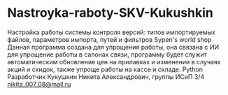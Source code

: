 # Nastroyka-raboty-SKV-Kukushkin
Настройка работы системы контроля версий: типов импортируемых файлов, параметров импорта, путей и фильтров
Sypen's world shop
Данная программа создана для упрощения работы, она связана с ИИ для упрощение работы в  салонах связи, программу будет служит автоматическим обновление цен на прилавках и изменении в случаях акций и скидок, также упроще работы на кассе и складе.
Python
Разработчик Кукушкин Никита Александрович, группы ИСиП 3/4
nikita_007_08@mail.ru
